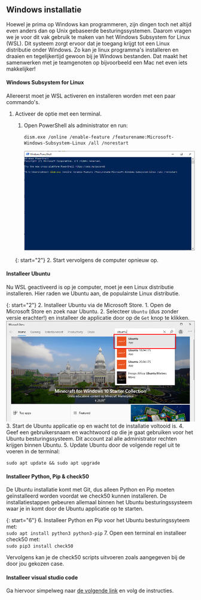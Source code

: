 ## Windows installatie
Hoewel je prima op Windows kan programmeren, zijn dingen toch net altijd even anders dan op Unix gebaseerde besturingssystemen. Daarom vragen we je voor dit vak gebruik te maken van het Windows Subsystem for Linux (WSL). Dit systeem zorgt ervoor dat je toegang krijgt tot een Linux distributie onder Windows. Zo kan je linux programma's installeren en draaien en tegelijkertijd gewoon bij je Windows bestanden. Dat maakt het samenwerken met je teamgenoten op bijvoorbeeld een Mac net even iets makkelijker!


#### Windows Subsystem for Linux
Allereerst moet je WSL activeren en installeren worden met een paar commando's.

1. Activeer de optie met een terminal.
    1. Open PowerShell als administrator en run:  
        ```
        dism.exe /online /enable-feature /featurename:Microsoft-Windows-Subsystem-Linux /all /norestart
        ```
        ![Commando in PowerShell om WSL te activeren.](../windows/powershell_wsl_enable.png)

    {: start="2"}
    2. Start vervolgens de computer opnieuw op.

#### Installeer Ubuntu
Nu WSL geactiveerd is op je computer, moet je een Linux distributie installeren. Hier raden we Ubuntu aan, de populairste Linux distributie.

{: start="2"}
2. Installeer Ubuntu via de Microsoft Store.
    1. Open de Microsoft Store en zoek naar Ubuntu.
    2. Selecteer `Ubuntu` (dus zonder versie erachter!) en installeer de applicatie door op de `Get` knop te klikken.
    ![Search for Ubuntu in the Windows Store.](../windows/ws_ubuntu.png)
3. Start de Ubuntu applicatie op en wacht tot de installatie voltooid is.
4. Geef een gebruikersnaam en wachtwoord op die je gaat gebruiken voor het Ubuntu besturingssysteem.
Dit account zal alle administrator rechten krijgen binnen Ubuntu.
5. Update Ubuntu door de volgende regel uit te voeren in de terminal:  
```
sudo apt update && sudo apt upgrade
```

#### Installeer Python, Pip & check50
De Ubuntu installatie komt met Git, dus alleen Python en Pip moeten geïnstalleerd worden voordat we check50 kunnen installeren.
De installatiestappen gebeuren allemaal binnen het Ubuntu besturingssysteem waar je in komt door de Ubuntu applicatie op te starten.

{: start="6"}
6. Installeer Python en Pip voor het Ubuntu besturingssyteem met:  
    ```
    sudo apt install python3 python3-pip
    ```
7. Open een terminal en installeer check50 met:  
    ```
    sudo pip3 install check50
    ```   

Vervolgens kan je de check50 scripts uitvoeren zoals aangegeven bij de door jou gekozen case.


#### Installeer visual studio code
Ga hiervoor simpelweg naar [de volgende link](https://code.visualstudio.com/) en volg de instructies.